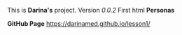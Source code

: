This is **Darina's** project.
Version *0.0.2*
First html **Personas**

**GitHub Page**
https://darinamed.github.io/lesson1/